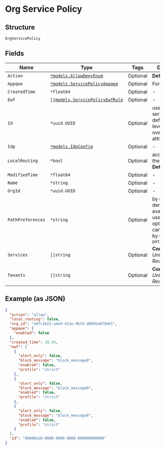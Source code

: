 
# Org Service Policy

## Structure

`OrgServicePolicy`

## Fields

| Name | Type | Tags | Description |
|  --- | --- | --- | --- |
| `Action` | [`*models.AllowDenyEnum`](../../doc/models/allow-deny-enum.md) | Optional | **Default**: `"allow"` |
| `Appqoe` | [`*models.ServicePolicyAppqoe`](../../doc/models/service-policy-appqoe.md) | Optional | For SRX Only |
| `CreatedTime` | `*float64` | Optional | - |
| `Ewf` | [`[]models.ServicePolicyEwfRule`](../../doc/models/service-policy-ewf-rule.md) | Optional | - |
| `Id` | `*uuid.UUID` | Optional | used to link servicepolicy defined at org level and overwrite some attributes |
| `Idp` | [`*models.IdpConfig`](../../doc/models/idp-config.md) | Optional | - |
| `LocalRouting` | `*bool` | Optional | access within the same VRF<br>**Default**: `false` |
| `ModifiedTime` | `*float64` | Optional | - |
| `Name` | `*string` | Optional | - |
| `OrgId` | `*uuid.UUID` | Optional | - |
| `PathPreferences` | `*string` | Optional | by default, we derive all paths available and use them<br>optionally, you can customize by using `path_preference` |
| `Services` | `[]string` | Optional | **Constraints**: *Unique Items Required* |
| `Tenants` | `[]string` | Optional | **Constraints**: *Unique Items Required* |

## Example (as JSON)

```json
{
  "action": "allow",
  "local_routing": false,
  "org_id": "a97c1b22-a4e9-411e-9bfd-d8695a0f9e61",
  "appqoe": {
    "enabled": false
  },
  "created_time": 18.54,
  "ewf": [
    {
      "alert_only": false,
      "block_message": "block_message0",
      "enabled": false,
      "profile": "strict"
    },
    {
      "alert_only": false,
      "block_message": "block_message0",
      "enabled": false,
      "profile": "strict"
    },
    {
      "alert_only": false,
      "block_message": "block_message0",
      "enabled": false,
      "profile": "strict"
    }
  ],
  "id": "00000e28-0000-0000-0000-000000000000"
}
```

